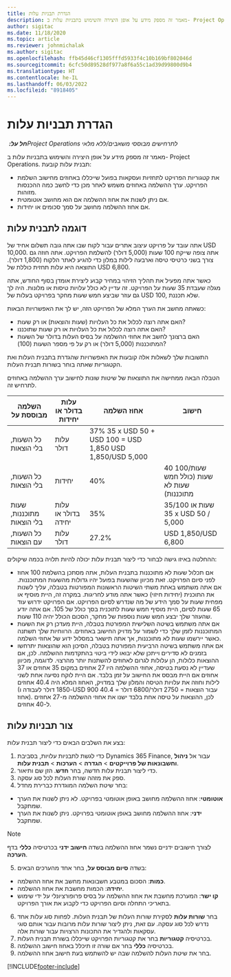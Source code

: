 ```yaml
---
title: הגדרת תבניות עלות
description: מאמר זה מספק מידע על אופן היצירה והשימוש בתבניות עלות ב- Project Operations.
author: sigitac
ms.date: 11/18/2020
ms.topic: article
ms.reviewer: johnmichalak
ms.author: sigitac
ms.openlocfilehash: ffb45d46cf1305fffd5933f4c10b169bf802046d
ms.sourcegitcommit: 6cfc50d89528df977a8f6a55c1ad39d99800d9b4
ms.translationtype: HT
ms.contentlocale: he-IL
ms.lasthandoff: 06/03/2022
ms.locfileid: "8918405"
---
```

# <a name="set-up-cost-templates"></a>הגדרת תבניות עלות

_**חל על:** ‏Project Operations לתרחישים מבוססי משאבים/ללא מלאי_


מאמר זה מספק מידע על אופן היצירה והשימוש בתבניות עלות ב- Project Operations. תבנית עלות קובעת:

- את קטגוריות הפרויקט לתחזיות ועסקאות בפועל שייכללו באחוזים מחישוב השלמת הפרויקט. ערך ההשלמה באחוזים משמש לאחר מכן כדי לחשב כמה ההכנסות מזוהות.
- אם ניתן לשנות את אחוז ההשלמה אם הוא מחושב אוטומטית.
- אם אחוז ההשלמה מחושב על סמך סכומים או יחידות.

## <a name="cost-template-example"></a>דוגמה לתבנית עלות

אתה עובד על פרויקט עיצוב אתרים עבור לקוח שבו אתה גובה תשלום אחיד של USD 10,000. אתה צופה שייקח 100 שעות (5,000 דולר) להשלמת הפרויקט. אתה חוזה גם צורך בשני כרטיסי טיסה וארבעה לילות במלון כדי להגיע לאתר הלקוח (1,800 דולר). התוצאה היא עלות תחזית כוללת של USD 6,800.

כאשר אתה מפעיל את תהליך הזיהוי במחיר קבוע ליצירת אומדן בסוף החודש, אתה מגלה שעבדת 35 שעות על הפרויקט. זה עדיין לא כולל עלויות טיסות או מלונות. היה לך גם עוזר שביצע חמש שעות מחקר בפרויקט בעלות של USD 100, שלא תכננת.

כשאתה מחשב את הערך המלא של הפרויקט הזה, יש לך את האפשרויות הבאות:

- האם אתה רוצה לכלול את כל העלויות (שעות והוצאות) או רק שעות?
- האם אתה רוצה לכלול את כל העלויות או רק שעות שתוכננו?
- האם ברצונך לחשב את אחוזי ההשלמה על בסיס העלות בדולר של השעות המתוכננות (5,000 דולר) או רק על פי מספר השעות (100)?

התשובות שלך לשאלות אלה קובעות את האפשרויות שהגדרת בתבנית העלות ואת הקטגוריות שאתה בוחר בשורות תבנית העלות.

הטבלה הבאה ממחישה את התוצאות של שיטות שונות לחישוב ערך ההשלמה באחוזים לתרחיש זה.

| השלמה מבוססת על | עלות בדולר או יחידות | אחוז השלמה | חישוב |
| --- | --- | --- | --- |
| כל השעות, בלי הוצאות | עלות דולר | ‎37% 35 x USD 50 + USD 100 = USD 1,850 USD 1,850/USD 5,000 |
| כל השעות, בלי הוצאות | יחידות | 40% | 40 שעות/100 שעות (כולל חמש שעות לא מתוכננות) |
| שעות מתוכננות, בלי הוצאות | עלות בדולר או יחידה | 35% | 35/100 שעות או ‎ 35 x USD 50 / 5,000 |
| כל השעות, עם הוצאות | עלות דולר | 27.2% | USD 1,850/USD 6,800 |

ההחלטה באיזו גישה לבחור כדי ליצור תבנית עלות יכולה להיות תלויה בכמה שיקולים:

- אם תכלול שעות לא מתוכננות בתבנית העלות, אתה מסתכן בהשלמת 100 אחוז לפני סיום הפרויקט. זאת מכיוון שהשעות בפועל יהיו גדולות מהשעות המתוכננות. אם אתה משתמש באחת משתי השיטות הראשונות המפורטות בטבלה, עליך לשנות את התוכנית (יחידות חיזוי) כאשר אתה מודע לחריגות. במקרה זה, היית מוסיף או מפחית שעות על סמך הידע של מה שנדרש לסיום הפרויקט. אם הפרויקט ידרוש עוד 65 שעות לסיום, היית מוסיף חמש שעות לתוכנית בסך כולל של 105. אם אתה יודע שהעוזר שלך יבצע חמש שעות נוספות של מחקר, הסכום הכולל יהיה 110 שעות.
- אם אתה משתמש בשיטה השלישית המפורטת בטבלה, היית מעדכן רק את השעות המתוכננות לזמן שלך כדי לשמור על מדויק החישוב באחוזים. הרווחיות שלך תשתנה כאשר יירשמו שעות לא מתוכננות, אך אתה תישאר במסלול ידוע של אחוזי השלמה.
- אם אתה משתמש בשיטה הרביעית המפורטת בטבלה, הסיכון הוא שהוצאות יתרחשו בזמנים לא סדירים וייתכן שלא יבואו לידי ביטוי בהתקדמות ההשלמה. לכן, אם ההוצאות כלולות, הן עלולות לגרום לאחוזים להשתנות יותר מהרצוי. לדוגמה, מכיוון שעדיין לא נסעת בטיסה, אחוזי ההשלמה היו 27 אחוזים במקום 35 אחוזים או 37 אחוזים אם היית מבסס את החישוב על זמן בלבד. אם היית לוקח נסיעה אחת לשני לילות וחוזה את עלויות הטיסה והמלון שלך במדויק, האחוז המלא היה 40.4 אחוזים (1850 דולר לעבודה ו-USD 900 עבור הוצאות = 2750 דולר/6800 דולר = 40.4 אחוז). לכן, ההוצאות על טיסה אחת בלבד ישנו את אחוזי ההשלמה מ-27 אחוזים ל-40 אחוזים.

## <a name="create-cost-templates"></a>צור תבניות עלות
בצע את השלבים הבאים כדי ליצור תבנית עלות:

1. כדי לגשת לתבניות עלויות, בסביבת Dynamics 365 Finance, עבור אל **ניהול וחשבונאות של פרוייקטים** > **הגדרה** > **הערכות** > **תבנית עלות**.
2. כדי ליצור תבנית עלות חדשה, בחר **חדש**. הזן שם ותיאור.
3. ספק את מזהה שורת העלות לכל סוג עסקה.
4. בחר שיטת השלמה המוגדרת כברירת מחדל:

  - **אוטומטי**: אחוז ההשלמה מחושב באופן אוטומטי בפרויקט. לא ניתן לשנות את הערך שמתקבל.
  - **ידני**: אחוז ההשלמה מחושב באופן אוטומטי בפרויקט. ניתן לשנות את הערך שמתקבל.

  > [!NOTE]
  > לצורך חישובים ידניים נשמר אחוז ההשלמה בשדה **חישוב ידני** בכרטיסיה **כללי** בדף **הערכה**.

5. בשדה **סיום מבוסס על**, בחר אחד מהערכים הבאים:

  - **כמות**: הסכום במטבע חשבונאות מחשב את אחוז ההשלמה.
  - **יחידה**: הכמות מחשבת את אחוז ההשלמה.
  - **קו ישר**: המערכת מחשבת את אחוז ההשלמה על בסיס פרופורציונלי על ידי שימוש בתאריכי התחלה וסיום הפרויקט כדי לקבוע את אורך הפרויקט.

6. בחר **שורות עלות** לסקירת שורות העלות של תבנית העלות. לפחות סוג עלות אחד נדרש לכל סוג עסקה. עם זאת, ניתן ליצור שורות עלות מרובות עבור אותם סוגי עסקאות ולהגדיר את התכונות הרצויות עבור שורות אלה.
7. בכרטיסיה **קטגוריות** בחר את קטגוריות הפרויקט שייכללו בשורת תבנית העלות.
8. בכרטיסיה **כללי** בחר אם שורה זו תיכלל באחוז חישוב ההשלמה.
9. בחר את שיטת העלות להשלמה שבה יש להשתמש בעת חישוב אחוז ההשלמה.


[!INCLUDE[footer-include](../includes/footer-banner.md)]
